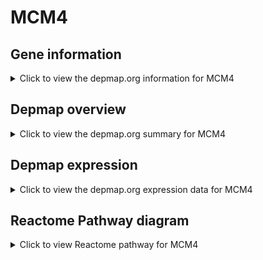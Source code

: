 <h1>MCM4</h1>

<h2>Gene information</h2>
<details>
  <summary>Click to view the depmap.org information for MCM4</summary>
  <iframe src="https://depmap.org/portal/gene/MCM4?tab=about" style="border:none;width:100%;height:800px"></iframe>
</details>

<h2>Depmap overview</h2>
<details>
  <summary>Click to view the depmap.org summary for MCM4</summary>
  <iframe src="https://depmap.org/portal/gene/MCM4?tab=overview" style="border:none;width:100%;height:800px"></iframe>
</details>

<h2>Depmap expression</h2>
<details>
  <summary>Click to view the depmap.org expression data for MCM4</summary>
  <iframe src="https://depmap.org/portal/gene/MCM4?tab=characterization" style="border:none;width:100%;height:800px"></iframe>
</details>



<h2>Reactome Pathway diagram</h2>
<details>
  <summary>Click to view Reactome pathway for MCM4</summary>
  <p>Switching of origins to a post-replicative state</p>
  <iframe src="https://reactome.org/PathwayBrowser/#/R-HSA-69052" style="border:none;width:100%;height:800px"></iframe>
</details>



